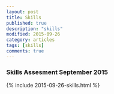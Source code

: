 ```yaml
---
layout: post
title: Skills
published: true
description: "skills"
modified: 2015-09-26
category: articles
tags: [skills]
comments: true
---
```


### Skills Assesment September 2015

{% include 2015-09-26-skills.html %}

